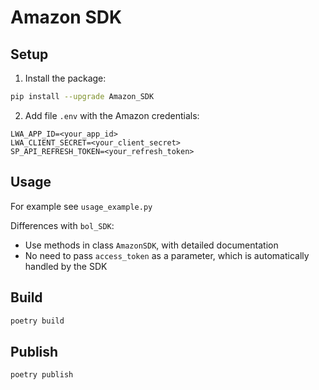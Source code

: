 # Amazon SDK

## Setup

1. Install the package:

```bash
pip install --upgrade Amazon_SDK
```

2. Add file `.env` with the Amazon credentials:

```plaintext
LWA_APP_ID=<your_app_id>
LWA_CLIENT_SECRET=<your_client_secret>
SP_API_REFRESH_TOKEN=<your_refresh_token>
```

## Usage

For example see `usage_example.py`

Differences with `bol_SDK`:
- Use methods in class `AmazonSDK`, with detailed documentation
- No need to pass `access_token` as a parameter, which is automatically handled by the SDK

## Build

```bash
poetry build
```

## Publish

```bash
poetry publish
```